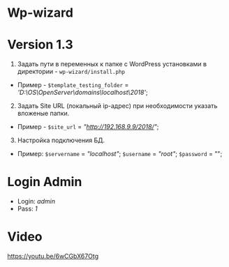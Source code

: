 # Wp-wizard
# Version 1.3
1. Задать пути в переменных к папке с WordPress установками в директории - `wp-wizard/install.php`
- Пример - ```$template_testing_folder``` = _'D:\OS\OpenServer\domains\localhost\2018'_;

2. Задать Site URL (локальный ip-адрес) при необходимости указать вложеные папки.
- Пример - ```$site_url``` = _"http://192.168.9.9/2018/"_;

3. Настройка подключения БД.
- Пример:
```$servername``` = _"localhost"_;
```$username``` = _"root"_;
```$password``` = "";

# Login Admin

- Login: _admin_
- Pass: _1_

# Video
https://youtu.be/6wCGbX67Otg
